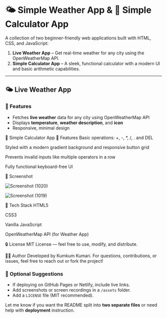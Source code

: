 # 🌤️ Simple Weather App & 🧮 Simple Calculator App

A collection of two beginner-friendly web applications built with HTML, CSS, and JavaScript:

1. **Live Weather App** – Get real-time weather for any city using the OpenWeatherMap API.
2. **Simple Calculator App** – A sleek, functional calculator with a modern UI and basic arithmetic capabilities.

---
## 🌤️ Live Weather App

### 🔹 Features

- Fetches **live weather** data for any city using OpenWeatherMap API
- Displays **temperature**, **weather description**, and **icon**
- Responsive, minimal design

🧮 Simple Calculator App
🔹 Features
Basic operations: +, -, *, /, . and DEL

Styled with a modern gradient background and responsive button grid

Prevents invalid inputs like multiple operators in a row

Fully functional keyboard-free UI

📸 Screenshot




![Screenshot (1020)](https://github.com/user-attachments/assets/b424634b-abd5-4177-be02-1b577e9e3682)

![Screenshot (1019)](https://github.com/user-attachments/assets/e6762d67-e060-4c37-8105-8b9326d6fcdb)




🚀 Tech Stack
HTML5

CSS3

Vanilla JavaScript

OpenWeatherMap API (for Weather App)

🔒 License
MIT License — feel free to use, modify, and distribute.

👨‍💻 Author
Developed by Kumkum Kumari.
For questions, contributions, or issues, feel free to reach out or fork the project!

### 🔧 Optional Suggestions

- If deploying on GitHub Pages or Netlify, include live links.
- Add screenshots or screen recordings in a `/assets` folder.
- Add a `LICENSE` file (MIT recommended).

Let me know if you want the README split into **two separate files** or need help with **deployment** instruction.



